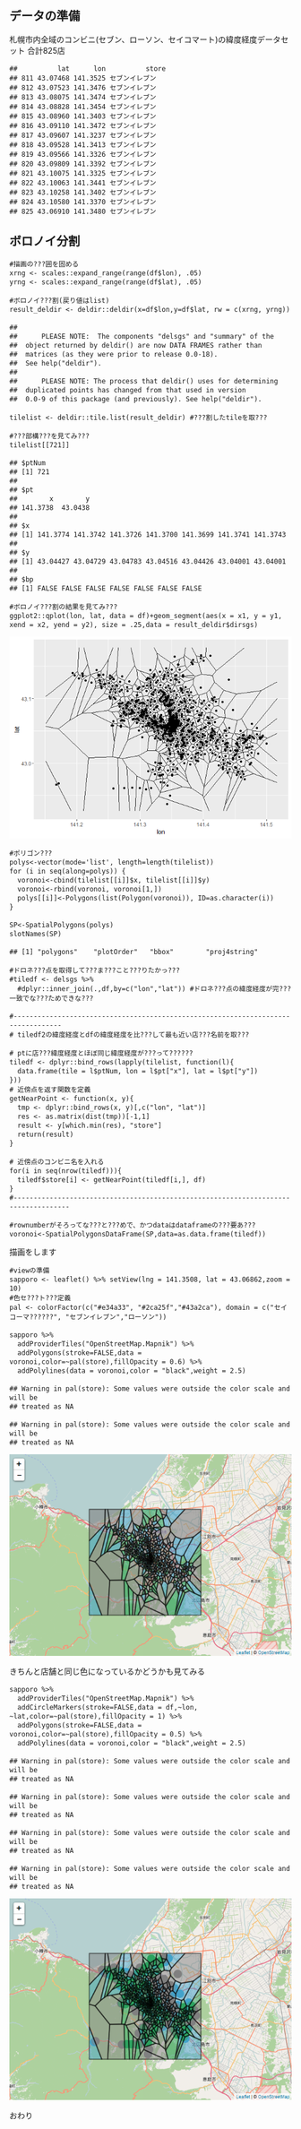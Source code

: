 データの準備
------------

札幌市内全域のコンビニ(セブン、ローソン、セイコマート)の緯度経度データセット
合計825店

    ##          lat      lon          store
    ## 811 43.07468 141.3525 セブンイレブン
    ## 812 43.07523 141.3476 セブンイレブン
    ## 813 43.08075 141.3474 セブンイレブン
    ## 814 43.08828 141.3454 セブンイレブン
    ## 815 43.08960 141.3403 セブンイレブン
    ## 816 43.09110 141.3472 セブンイレブン
    ## 817 43.09607 141.3237 セブンイレブン
    ## 818 43.09528 141.3413 セブンイレブン
    ## 819 43.09566 141.3326 セブンイレブン
    ## 820 43.09809 141.3392 セブンイレブン
    ## 821 43.10075 141.3325 セブンイレブン
    ## 822 43.10063 141.3441 セブンイレブン
    ## 823 43.10258 141.3402 セブンイレブン
    ## 824 43.10580 141.3370 セブンイレブン
    ## 825 43.06910 141.3480 セブンイレブン

ボロノイ分割
------------

    #描画の???囲を固める
    xrng <- scales::expand_range(range(df$lon), .05)
    yrng <- scales::expand_range(range(df$lat), .05)

    #ボロノイ???割(戻り値はlist)
    result_deldir <- deldir::deldir(x=df$lon,y=df$lat, rw = c(xrng, yrng))

    ## 
    ##      PLEASE NOTE:  The components "delsgs" and "summary" of the
    ##  object returned by deldir() are now DATA FRAMES rather than
    ##  matrices (as they were prior to release 0.0-18).
    ##  See help("deldir").
    ##  
    ##      PLEASE NOTE: The process that deldir() uses for determining
    ##  duplicated points has changed from that used in version
    ##  0.0-9 of this package (and previously). See help("deldir").

    tilelist <- deldir::tile.list(result_deldir) #???割したtileを取???

    #???部構???を見てみ???
    tilelist[[721]]

    ## $ptNum
    ## [1] 721
    ## 
    ## $pt
    ##        x        y 
    ## 141.3738  43.0438 
    ## 
    ## $x
    ## [1] 141.3774 141.3742 141.3726 141.3700 141.3699 141.3741 141.3743
    ## 
    ## $y
    ## [1] 43.04427 43.04729 43.04783 43.04516 43.04426 43.04001 43.04001
    ## 
    ## $bp
    ## [1] FALSE FALSE FALSE FALSE FALSE FALSE FALSE

    #ボロノイ???割の結果を見てみ???
    ggplot2::qplot(lon, lat, data = df)+geom_segment(aes(x = x1, y = y1, xend = x2, yend = y2), size = .25,data = result_deldir$dirsgs)

![](SappoRoR_voronoiMap_2_files/figure-markdown_strict/unnamed-chunk-1-1.png)

    #ポリゴン???
    polys<-vector(mode='list', length=length(tilelist))
    for (i in seq(along=polys)) {
      voronoi<-cbind(tilelist[[i]]$x, tilelist[[i]]$y)
      voronoi<-rbind(voronoi, voronoi[1,])
      polys[[i]]<-Polygons(list(Polygon(voronoi)), ID=as.character(i))
    }

    SP<-SpatialPolygons(polys)
    slotNames(SP)

    ## [1] "polygons"    "plotOrder"   "bbox"        "proj4string"

    #ドロネ???点を取得して???ま???こと???りたかっ???
    #tiledf <- delsgs %>% 
      #dplyr::inner_join(.,df,by=c("lon","lat")) #ドロネ???点の緯度経度が完???一致でな???ためできな???

    #----------------------------------------------------------------------------------
    # tiledf2の緯度経度とdfの緯度経度を比???して最も近い店???名前を取???

    # ptに店???緯度経度とほぼ同じ緯度経度が???って??????
    tiledf <- dplyr::bind_rows(lapply(tilelist, function(l){
      data.frame(tile = l$ptNum, lon = l$pt["x"], lat = l$pt["y"])
    }))
    # 近傍点を返す関数を定義
    getNearPoint <- function(x, y){
      tmp <- dplyr::bind_rows(x, y)[,c("lon", "lat")]
      res <- as.matrix(dist(tmp))[-1,1]
      result <- y[which.min(res), "store"]
      return(result)
    }

    # 近傍点のコンビニ名を入れる
    for(i in seq(nrow(tiledf))){
      tiledf$store[i] <- getNearPoint(tiledf[i,], df)
    }
    #------------------------------------------------------------------------------------

    #rownumberがそろってな???と???めで、かつdataはdataframeの???要あ???
    voronoi<-SpatialPolygonsDataFrame(SP,data=as.data.frame(tiledf))

描画をします

    #viewの準備
    sapporo <- leaflet() %>% setView(lng = 141.3508, lat = 43.06862,zoom = 10)
    #色セ???ト???定義
    pal <- colorFactor(c("#e34a33", "#2ca25f","#43a2ca"), domain = c("セイコーマ??????", "セブンイレブン","ローソン"))

    sapporo %>% 
      addProviderTiles("OpenStreetMap.Mapnik") %>% 
      addPolygons(stroke=FALSE,data = voronoi,color=~pal(store),fillOpacity = 0.6) %>% 
      addPolylines(data = voronoi,color = "black",weight = 2.5)

    ## Warning in pal(store): Some values were outside the color scale and will be
    ## treated as NA

    ## Warning in pal(store): Some values were outside the color scale and will be
    ## treated as NA

![](SappoRoR_voronoiMap_2_files/figure-markdown_strict/unnamed-chunk-2-1.png)

きちんと店舗と同じ色になっているかどうかも見てみる

    sapporo %>% 
      addProviderTiles("OpenStreetMap.Mapnik") %>% 
      addCircleMarkers(stroke=FALSE,data = df,~lon, ~lat,color=~pal(store),fillOpacity = 1) %>% 
      addPolygons(stroke=FALSE,data = voronoi,color=~pal(store),fillOpacity = 0.5) %>% 
      addPolylines(data = voronoi,color = "black",weight = 2.5)

    ## Warning in pal(store): Some values were outside the color scale and will be
    ## treated as NA

    ## Warning in pal(store): Some values were outside the color scale and will be
    ## treated as NA

    ## Warning in pal(store): Some values were outside the color scale and will be
    ## treated as NA

    ## Warning in pal(store): Some values were outside the color scale and will be
    ## treated as NA

![](SappoRoR_voronoiMap_2_files/figure-markdown_strict/unnamed-chunk-3-1.png)

おわり
